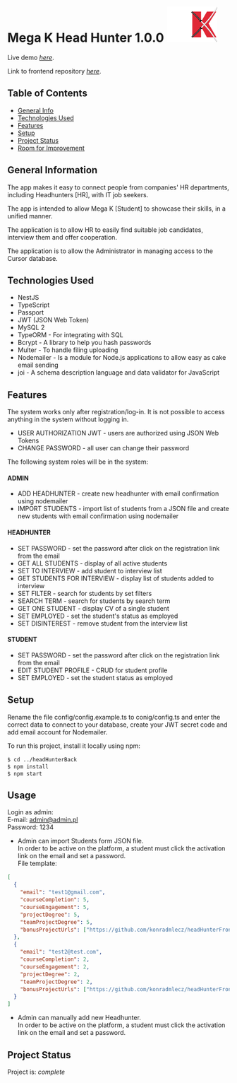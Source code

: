 # Mega K Head Hunter 1.0.0 <img src="./images/megaK_logo.png" height="80">

Live demo [_here_](https://headhunter-g3.networkmanager.pl/).

Link to frontend repository [_here_](https://github.com/konradmlecz/headHunterFront).

## Table of Contents
* [General Info](#general-information)
* [Technologies Used](#technologies-used)
* [Features](#features)
* [Setup](#setup)
* [Project Status](#project-status)
* [Room for Improvement](#room-for-improvement)


## General Information
The app makes it easy to connect people from companies' HR departments, including Headhunters [HR], with IT job seekers.

The app is intended to allow Mega K [Student] to showcase their skills, in a unified manner.

The application is to allow HR to easily find suitable job candidates, interview them and offer cooperation.

The application is to allow the Administrator in managing access to the Cursor database.


## Technologies Used
- NestJS
- TypeScript
- Passport
- JWT (JSON Web Token)
- MySQL 2
- TypeORM - For integrating with SQL
- Bcrypt - A library to help you hash passwords
- Multer - To handle filing uploading
- Nodemailer - Is a module for Node.js applications to allow easy as cake email sending
- joi - A schema description language and data validator for JavaScript


## Features
The system works only after registration/log-in. It is not possible to access anything in the system without logging in.

- USER AUTHORIZATION JWT - users are authorized using JSON Web Tokens
- CHANGE PASSWORD - all user can change their password

The following system roles will be in the system:

#### ADMIN
- ADD HEADHUNTER - create new headhunter with email confirmation using nodemailer
- IMPORT STUDENTS - import list of students from a JSON file and create new students with email confirmation using nodemailer 

#### HEADHUNTER
- SET PASSWORD - set the password after click on the registration link from the email
- GET ALL STUDENTS - display of all active students
- SET TO INTERVIEW - add student to interview list
- GET STUDENTS FOR INTERVIEW - display list of students added to interview
- SET FILTER - search for students by set filters
- SEARCH TERM - search for students by search term
- GET ONE STUDENT - display CV of a single student
- SET EMPLOYED - set the student's status as employed
- SET DISINTEREST - remove student from the interview list

#### STUDENT
- SET PASSWORD - set the password after click on the registration link from the email
- EDIT STUDENT PROFILE - CRUD for student profile
- SET EMPLOYED - set the student status as employed


## Setup
Rename the file config/config.example.ts to conig/config.ts and enter the correct data to connect to your database, create your JWT secret code and add email account for Nodemailer.

To run this project, install it locally using npm:

```
$ cd ../headHunterBack
$ npm install
$ npm start
```

## Usage
Login as admin: \
E-mail: admin@admin.pl \
Password: 1234

- Admin can import Students form JSON file. \
In order to be active on the platform, a student must click the activation link on the email and set a password. \
File template:

```json
[
  {
    "email": "test1@gmail.com",
    "courseCompletion": 5,
    "courseEngagement": 5,
    "projectDegree": 5,
    "teamProjectDegree": 5,
    "bonusProjectUrls": ["https://github.com/konradmlecz/headHunterFront","https://github.com/konradmlecz/headHunterBack"]
  },
  {
    "email": "test2@test.com",
    "courseCompletion": 2,
    "courseEngagement": 2,
    "projectDegree": 2,
    "teamProjectDegree": 2,
    "bonusProjectUrls": ["https://github.com/konradmlecz/headHunterFront","https://github.com/konradmlecz/headHunterBack"]
  }
]
```

- Admin can manually add new Headhunter. \
In order to be active on the platform, a student must click the activation link on the email and set a password. 


## Project Status
Project is: _complete_
